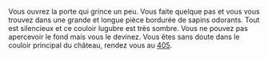 Vous ouvrez la porte qui grince un peu. Vous faite quelque pas et vous vous trouvez dans une grande et longue pièce bordurée de sapins odorants. Tout est silencieux et ce couloir lugubre est très sombre. Vous ne pouvez pas apercevoir le fond mais vous le devinez. Vous êtes sans doute dans le couloir principal du château, rendez vous au [405](405).